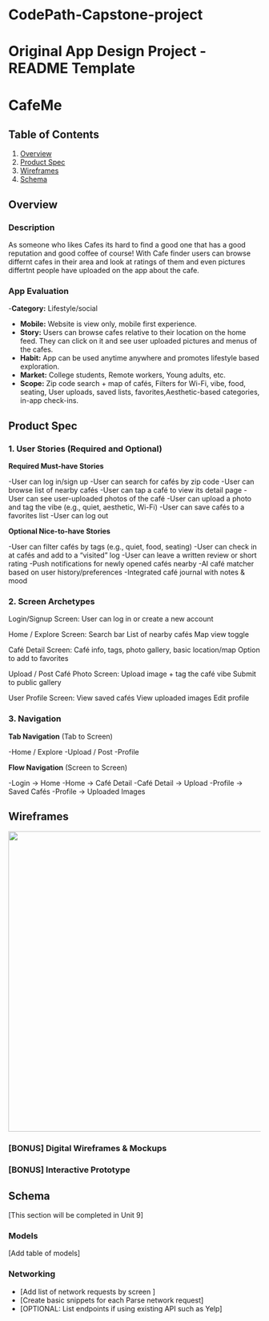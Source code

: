 # CodePath-Capstone-project

Original App Design Project - README Template
===

# CafeMe

## Table of Contents

1. [Overview](#Overview)
2. [Product Spec](#Product-Spec)
3. [Wireframes](#Wireframes)
4. [Schema](#Schema)

## Overview

### Description

As someone who likes Cafes its hard to find a good one that has a good reputation and good coffee of course! With Cafe finder users can browse differnt cafes in their area and look at ratings of them and even pictures differtnt people have uploaded on the app about the cafe. 

### App Evaluation

-**Category:** Lifestyle/social 
   - **Mobile:** Website is view only, mobile first experience.
   - **Story:** Users can browse cafes relative to their location on the home feed. They can click on it and see user uploaded pictures and menus of the cafes. 
   - **Habit:** App can be used anytime anywhere and promotes lifestyle based exploration.  
   - **Market:** College students, Remote workers, Young adults, etc.
   - **Scope:** Zip code search + map of cafés, Filters for Wi-Fi, vibe, food, seating, User uploads, saved lists, favorites,Aesthetic-based categories, in-app check-ins. 


## Product Spec

### 1. User Stories (Required and Optional)

**Required Must-have Stories**

-User can log in/sign up
-User can search for cafés by zip code
-User can browse list of nearby cafés
-User can tap a café to view its detail page
-User can see user-uploaded photos of the café
-User can upload a photo and tag the vibe (e.g., quiet, aesthetic, Wi-Fi)
-User can save cafés to a favorites list
-User can log out

**Optional Nice-to-have Stories**

-User can filter cafés by tags (e.g., quiet, food, seating)
-User can check in at cafés and add to a “visited” log
-User can leave a written review or short rating
-Push notifications for newly opened cafés nearby
-AI café matcher based on user history/preferences
-Integrated café journal with notes & mood

### 2. Screen Archetypes
Login/Signup Screen:
    User can log in or create a new account

Home / Explore Screen:
Search bar
List of nearby cafés
Map view toggle

Café Detail Screen:
Café info, tags, photo gallery, basic location/map
Option to add to favorites

Upload / Post Café Photo Screen:
Upload image + tag the café vibe
Submit to public gallery

User Profile Screen:
View saved cafés
View uploaded images
Edit profile

### 3. Navigation

**Tab Navigation** (Tab to Screen)

-Home / Explore
-Upload / Post
-Profile

**Flow Navigation** (Screen to Screen)

-Login → Home
-Home → Café Detail
-Café Detail → Upload
-Profile → Saved Cafés
-Profile → Uploaded Images

## Wireframes
<img src="file:///Users/Raif/Downloads/CafeMe%20Spec%20overview.pdf" width=600>


### [BONUS] Digital Wireframes & Mockups

### [BONUS] Interactive Prototype

## Schema 

[This section will be completed in Unit 9]

### Models

[Add table of models]

### Networking

- [Add list of network requests by screen ]
- [Create basic snippets for each Parse network request]
- [OPTIONAL: List endpoints if using existing API such as Yelp]
